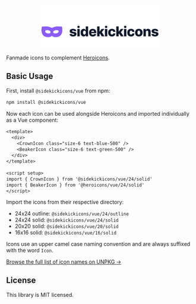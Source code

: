 <p align="center">
  <a href="https://heroicons.com" target="_blank">
    <picture>
      <source media="(prefers-color-scheme: dark)" srcset="https://raw.githubusercontent.com/ndri/sidekickicons/HEAD/.github/logo-dark.svg">
      <source media="(prefers-color-scheme: light)" srcset="https://raw.githubusercontent.com/ndri/sidekickicons/HEAD/.github/logo-light.svg">
      <img alt="Heroicons" width="315" height="117" style="max-width: 100%" src="https://raw.githubusercontent.com/ndri/sidekickicons/HEAD/.github/logo-light.svg">
    </picture>
  </a>
</p>

Fanmade icons to complement [Heroicons](https://github.com/tailwindlabs/heroicons).

## Basic Usage

First, install `@sidekickicons/vue` from npm:

```sh
npm install @sidekickicons/vue
```

Now each icon can be used alongside Heroicons and imported individually as a Vue component:

```vue
<template>
  <div>
    <CrownIcon class="size-6 text-blue-500" />
    <BeakerIcon class="size-6 text-green-500" />
  </div>
</template>

<script setup>
import { CrownIcon } from '@sidekickicons/vue/24/solid'
import { BeakerIcon } from '@heroicons/vue/24/solid'
</script>
```

Import the icons from their respective directory:

- 24x24 outline: `@sidekickicons/vue/24/outline`
- 24x24 solid: `@sidekickicons/vue/24/solid`
- 20x20 solid: `@sidekickicons/vue/20/solid`
- 16x16 solid: `@sidekickicons/vue/16/solid`

Icons use an upper camel case naming convention and are always suffixed with the word `Icon`.

[Browse the full list of icon names on UNPKG &rarr;](https://unpkg.com/browse/@sidekickicons/vue/24/outline/)

## License

This library is MIT licensed.
